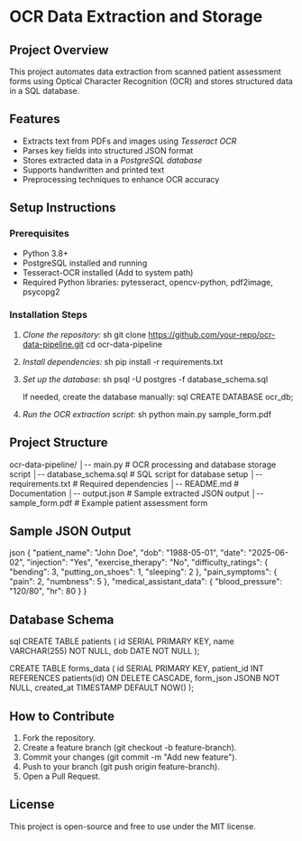 # OCR Data Extraction and Storage

## Project Overview
This project automates data extraction from scanned patient assessment forms using Optical Character Recognition (OCR) and stores structured data in a SQL database.

## Features
- Extracts text from PDFs and images using *Tesseract OCR*
- Parses key fields into structured JSON format
- Stores extracted data in a *PostgreSQL database*
- Supports handwritten and printed text
- Preprocessing techniques to enhance OCR accuracy

## Setup Instructions
### Prerequisites
- Python 3.8+
- PostgreSQL installed and running
- Tesseract-OCR installed (Add to system path)
- Required Python libraries: pytesseract, opencv-python, pdf2image, psycopg2

### Installation Steps
1. *Clone the repository:*
   sh
   git clone https://github.com/your-repo/ocr-data-pipeline.git
   cd ocr-data-pipeline
   

2. *Install dependencies:*
   sh
   pip install -r requirements.txt
   

3. *Set up the database:*
   sh
   psql -U postgres -f database_schema.sql
   
   If needed, create the database manually:
   sql
   CREATE DATABASE ocr_db;
   

4. *Run the OCR extraction script:*
   sh
   python main.py sample_form.pdf
   

## Project Structure

ocr-data-pipeline/
│-- main.py               # OCR processing and database storage script
│-- database_schema.sql   # SQL script for database setup
│-- requirements.txt      # Required dependencies
│-- README.md             # Documentation
│-- output.json           # Sample extracted JSON output
│-- sample_form.pdf       # Example patient assessment form


## Sample JSON Output
json
{
  "patient_name": "John Doe",
  "dob": "1988-05-01",
  "date": "2025-06-02",
  "injection": "Yes",
  "exercise_therapy": "No",
  "difficulty_ratings": {
    "bending": 3,
    "putting_on_shoes": 1,
    "sleeping": 2
  },
  "pain_symptoms": {
    "pain": 2,
    "numbness": 5
  },
  "medical_assistant_data": {
    "blood_pressure": "120/80",
    "hr": 80
  }
}


## Database Schema
sql
CREATE TABLE patients (
    id SERIAL PRIMARY KEY,
    name VARCHAR(255) NOT NULL,
    dob DATE NOT NULL
);

CREATE TABLE forms_data (
    id SERIAL PRIMARY KEY,
    patient_id INT REFERENCES patients(id) ON DELETE CASCADE,
    form_json JSONB NOT NULL,
    created_at TIMESTAMP DEFAULT NOW()
);


## How to Contribute
1. Fork the repository.
2. Create a feature branch (git checkout -b feature-branch).
3. Commit your changes (git commit -m "Add new feature").
4. Push to your branch (git push origin feature-branch).
5. Open a Pull Request.

## License
This project is open-source and free to use under the MIT license.
